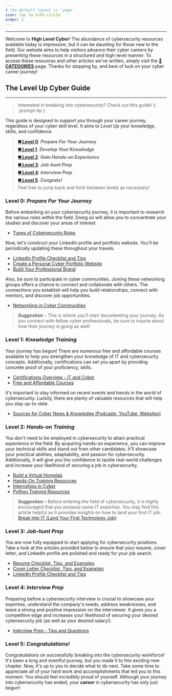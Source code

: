 ```yaml
---
# the default layout is 'page'
icon: fas fa-info-circle
order: 1
---
```


---

Welcome to **High Level Cyber**! The abundance of cybersecurity resources available today is impressive, but it can be daunting for those new to the field. Our website aims to help visitors advance their cyber careers by presenting these resources in a structured and high-level manner. To access these resources and other articles we've written, simply visit the **[📂CATEGORIES](https://www.highlevelcyber.io/categories/)** page. Thanks for stopping by, and best of luck on your cyber career journey!

## The **Level Up Cyber** Guide
---

> Interested in breaking into cybersecurity? Check out this guide!
{: .prompt-tip }

This guide is designed to support you through your career journey, regardless of your cyber skill level. It aims to *Level Up* your knowledge, skills, and confidence. 

> **[◼️ Level 0](https://www.highlevelcyber.io/about/#level-0-prepare-for-your-journey)**: **_Prepare For Your Journey_** <br>
> **[◼️ Level 1](https://www.highlevelcyber.io/about/#level-1-knowledge-training)**: **_Develop Your Knowledge_** <br>
> **[◼️ Level 2](https://www.highlevelcyber.io/about/#level-2-hands-on-training)**: **_Gain Hands-on Experience_** <br>
> **[◼️ Level 3](https://www.highlevelcyber.io/about/#level-3-job-hunt-prep)**: **_Job-hunt Prep_** <br>
> **[◼️ Level 4](https://www.highlevelcyber.io/about/#level-4-interview-prep)**: **_Interview Prep_** <br>
> **[◼️ Level 5](https://www.highlevelcyber.io/about/#level-5-congratulations)**: **_Congrats!_** <br>
> Feel free to jump back and forth between levels as necessary!

### **Level 0**: *Prepare For Your Journey*

Before embarking on your cybersecurity journey, it is important to research the various roles within the field. Doing so will allow you to concentrate your studies and discover your areas of interest.
* [Types of Cybersecurity Roles](/posts/Types-of-Cybersecurity-Roles/)

Now, let's construct your LinkedIn profile and portfolio website. You’ll be periodically updating these throughout your travels. 
* [LinkedIn Profile Checklist and Tips](/posts/LinkedIn-Profile-Checklist-and-Tips/)
* [Create a Personal Cyber Portfolio Website](/posts/Create-a-Personal-Cyber-Portfolio-Website/)
* [Build Your Professional Brand](/posts/Build-Your-Personal-Brand/)

Also, be sure to participate in cyber communities. Joining these networking groups offers a chance to connect and collaborate with others. The connections you establish will help you build relationships, connect with mentors, and discover job opportunities. 
* [Networking in Cyber Communities](/posts/Networking-in-Cyber-Communities/)

> **_Suggestion_** – This is where you'll start documenting your journey. As you connect with fellow cyber professionals, be sure to inquire about how their journey is going as well! 

### **Level 1**: *Knowledge Training*
Your journey has begun! There are numerous free and affordable courses available to help you strengthen your knowledge of IT and cybersecurity concepts. Additionally, certifications can set you apart by providing concrete proof of your proficiency, skills.
* [Certifications Overview - IT and Cyber](/posts/Overview-IT-and-Cyber-Certifications/)
* [Free and Affordable Courses](/posts/Free-and-Affordable-Cyber-Courses/)

It's important to stay informed on recent events and trends in the world of cybersecurity. Luckily, there are plenty of valuable resources that will help you stay up-to-date. 
* [Sources for Cyber News & Knowledge (Podcasts, YouTube, Websites)](/posts/Sources-for-Cyber-News-and-Knowledge/)


### **Level 2**: *Hands-on Training*
You don't need to be employed in cybersecurity to attain practical experience in the field. By acquiring hands-on experience, you can improve your technical skills and stand out from other candidates. It'll showcase your practical abilities, adaptability, and passion for cybersecurity. Additionally, it will give you the confidence to tackle real-world challenges and increase your likelihood of securing a job in cybersecurity.
* [Build a Virtual Homelab](/posts/Set-Up-a-Virtual-Homelab/)
* [Hands-On Training Resources](/posts/Hands-On-Training-Resources/)
* [Internships in Cyber](/posts/Internships-in-Cyber/)
* [Python Training Resources](/posts/Python-Training-Resources/)

> **_Suggestion_** – Before entering the field of cybersecurity, it is highly encouraged that you possess some IT expertise. You may find this article helpful as it provides insights on how to land your first IT job: [Break Into IT (Land Your First Technology Job)](/posts/Break-into-IT/)

### **Level 3**: *Job-hunt Prep*
You are now fully equipped to start applying for cybersecurity positions. Take a look at the articles provided below to ensure that your resume, cover letter, and LinkedIn profile are polished and ready for your job search.
* [Resume Checklist, Tips, and Examples](/posts/Resume-Checklist,-Tips,-and-Examples/)
* [Cover Letter Checklist, Tips, and Examples](/posts/Cover-Letter-Checklist,-Tips,-and-Examples/)
* [LinkedIn Profile Checklist and Tips](/posts/LinkedIn-Profile-Checklist-and-Tips/)

### **Level 4**: *Interview Prep*
Preparing before a cybersecurity interview is crucial to showcase your expertise, understand the company's needs, address weaknesses, and leave a strong and positive impression on the interviewer. It gives you a competitive edge and increases your likelihood of securing your desired cybersecurity job (as well as your desired salary!). 
* [Interview Prep - Tips and Questions](/posts/Interview-Prep-Tips-and-Questions/)

### **Level 5**: *Congratulations!*
Congratulations on successfully breaking into the cybersecurity workforce! It's been a long and eventful journey, but you made it to this exciting new chapter. Now, it's up to you to decide what to do next. Take some time to appreciate all of your hard work and accomplishments that led you to this moment. You should feel incredibly proud of yourself. Although your _journey_ into cybersecurity has ended, your **_career_** in cybersecurity has only just begun!
